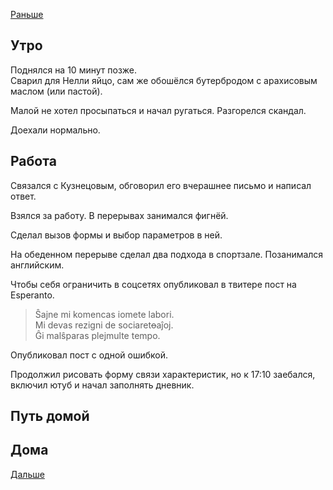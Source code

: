 [Раньше](2020.09.08.md)  
## Утро
Поднялся на 10 минут позже.  
Сварил для Нелли яйцо, сам же обошёлся бутербродом с арахисовым маслом (или пастой).

Малой не хотел просыпаться и начал ругаться. Разгорелся скандал.

Доехали нормально.
## Работа
Связался с Кузнецовым, обговорил его вчерашнее письмо и написал ответ.

Взялся за работу. В перерывах занимался фигнёй.

Сделал вызов формы и выбор параметров в ней.

На обеденном перерыве сделал два подхода в спортзале. Позанимался английским.

Чтобы себя ограничить в соцсетях опубликовал в твитере пост на Esperanto.  
> Ŝajne mi komencas iomete labori.  
Mi devas rezigni de sociaret~~o~~aĵoj.  
Ĝi malŝparas plejmulte tempo.

Опубликовал пост с одной ошибкой.

Продолжил рисовать форму связи характеристик, но к 17:10 заебался, включил ютуб и начал заполнять дневник.
## Путь домой
## Дома
[Дальше](2020.09.10.md)